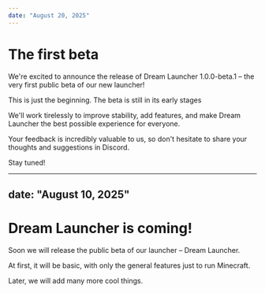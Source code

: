 ```yaml
---
date: "August 20, 2025"
---
```

# The first beta

We're excited to announce the release of Dream Launcher 1.0.0-beta.1 – the very first public beta of our new launcher!

This is just the beginning. The beta is still in its early stages

We'll work tirelessly to improve stability, add features, and make Dream Launcher the best possible experience for everyone.

Your feedback is incredibly valuable to us, so don't hesitate to share your thoughts and suggestions in Discord.

Stay tuned!

---
date: "August 10, 2025"
---
# Dream Launcher is coming!

Soon we will release the public beta of our launcher – Dream Launcher.

At first, it will be basic, with only the general features just to run Minecraft.

Later, we will add many more cool things.